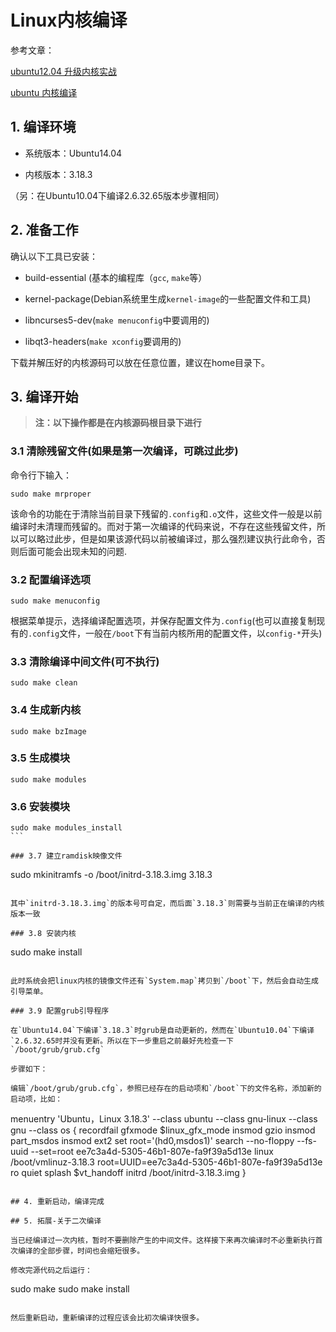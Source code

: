 # Linux内核编译

参考文章：

[ubuntu12.04 升级内核实战](http://bbs.pcbeta.com/forum.php?mod=viewthread&tid=1040977)

[ubuntu 内核编译](http://www.cnblogs.com/devil-91/archive/2012/07/23/2605568.html)

## 1. 编译环境

- 系统版本：Ubuntu14.04

- 内核版本：3.18.3

（另：在Ubuntu10.04下编译2.6.32.65版本步骤相同）

## 2. 准备工作

确认以下工具已安装：

- build-essential (基本的编程库（`gcc`, `make`等）

- kernel-package(Debian系统里生成`kernel-image`的一些配置文件和工具)

- libncurses5-dev(`make menuconfig`中要调用的)

- libqt3-headers(`make xconfig`要调用的)

下载并解压好的内核源码可以放在任意位置，建议在home目录下。

## 3. 编译开始

> **注：以下操作都是在内核源码根目录下进行**

### 3.1 清除残留文件(如果是第一次编译，可跳过此步)

命令行下输入：

```
sudo make mrproper
```

该命令的功能在于清除当前目录下残留的`.config`和`.o`文件，这些文件一般是以前编译时未清理而残留的。而对于第一次编译的代码来说，不存在这些残留文件，所以可以略过此步，但是如果该源代码以前被编译过，那么强烈建议执行此命令，否则后面可能会出现未知的问题.


### 3.2 配置编译选项

```
sudo make menuconfig
```

根据菜单提示，选择编译配置选项，并保存配置文件为`.config`(也可以直接复制现有的`.config`文件，一般在`/boot`下有当前内核所用的配置文件，以`config-*`开头)

### 3.3 清除编译中间文件(可不执行)

```
sudo make clean
```

### 3.4 生成新内核

```
sudo make bzImage
```

### 3.5 生成模块

```
sudo make modules
```

### 3.6 安装模块

```
sudo make modules_install
``` 

### 3.7 建立ramdisk映像文件

```
sudo mkinitramfs -o /boot/initrd-3.18.3.img 3.18.3
```

其中`initrd-3.18.3.img`的版本号可自定，而后面`3.18.3`则需要与当前正在编译的内核版本一致

### 3.8 安装内核

```
sudo make install
```

此时系统会把linux内核的镜像文件还有`System.map`拷贝到`/boot`下，然后会自动生成引导菜单。

### 3.9 配置grub引导程序

在`Ubuntu14.04`下编译`3.18.3`时grub是自动更新的，然而在`Ubuntu10.04`下编译`2.6.32.65时并没有更新。所以在下一步重启之前最好先检查一下`/boot/grub/grub.cfg`

步骤如下：

编辑`/boot/grub/grub.cfg`，参照已经存在的启动项和`/boot`下的文件名称，添加新的启动项，比如：

```
menuentry 'Ubuntu，Linux 3.18.3' --class ubuntu --class gnu-linux --class gnu --class os {
recordfail
gfxmode $linux_gfx_mode
insmod gzio
insmod part_msdos
insmod ext2
set root='(hd0,msdos1)'
search --no-floppy --fs-uuid --set=root ee7c3a4d-5305-46b1-807e-fa9f39a5d13e
linux /boot/vmlinuz-3.18.3 root=UUID=ee7c3a4d-5305-46b1-807e-fa9f39a5d13e ro quiet splash $vt_handoff
initrd /boot/initrd-3.18.3.img
}
```

## 4. 重新启动，编译完成

## 5. 拓展-关于二次编译

当已经编译过一次内核，暂时不要删除产生的中间文件。这样接下来再次编译时不必重新执行首次编译的全部步骤，时间也会缩短很多。

修改完源代码之后运行：

```
sudo make
sudo make install
```

然后重新启动，重新编译的过程应该会比初次编译快很多。
